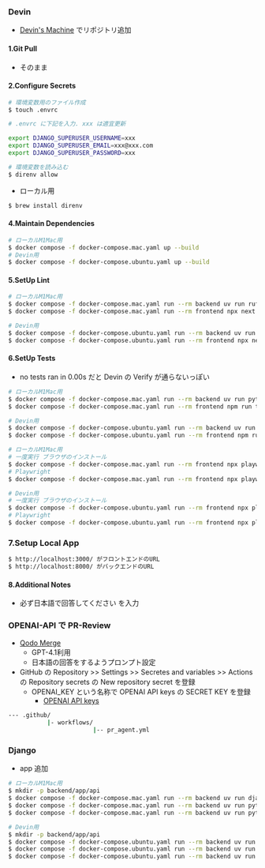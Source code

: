 ### Devin

- [Devin's Machine](https://app.devin.ai/workspace) でリポジトリ追加

#### 1.Git Pull
- そのまま

#### 2.Configure Secrets
```sh
# 環境変数用のファイル作成
$ touch .envrc

# .envrc に下記を入力. xxx は適宜更新

export DJANGO_SUPERUSER_USERNAME=xxx
export DJANGO_SUPERUSER_EMAIL=xxx@xxx.com
export DJANGO_SUPERUSER_PASSWORD=xxx

# 環境変数を読み込む
$ direnv allow
```

- ローカル用
```sh
$ brew install direnv
```
#### 4.Maintain Dependencies
```sh
# ローカルM1Mac用
$ docker compose -f docker-compose.mac.yaml up --build
# Devin用
$ docker compose -f docker-compose.ubuntu.yaml up --build
```

#### 5.SetUp Lint
```sh
# ローカルM1Mac用
$ docker compose -f docker-compose.mac.yaml run --rm backend uv run ruff check .
$ docker compose -f docker-compose.mac.yaml run --rm frontend npx next lint

# Devin用
$ docker compose -f docker-compose.ubuntu.yaml run --rm backend uv run ruff check .
$ docker compose -f docker-compose.ubuntu.yaml run --rm frontend npx next lint
```

#### 6.SetUp Tests
- no tests ran in 0.00s だと Devin の Verify が通らないっぽい
```sh
# ローカルM1Mac用
$ docker compose -f docker-compose.mac.yaml run --rm backend uv run pytest
$ docker compose -f docker-compose.mac.yaml run --rm frontend npm run test

# Devin用
$ docker compose -f docker-compose.ubuntu.yaml run --rm backend uv run pytest
$ docker compose -f docker-compose.ubuntu.yaml run --rm frontend npm run test

# ローカルM1Mac用
# 一度実行 ブラウザのインストール
$ docker compose -f docker-compose.mac.yaml run --rm frontend npx playwright install chromium
# Playwright
$ docker compose -f docker-compose.mac.yaml run --rm frontend npx playwright test --project chromium

# Devin用
# 一度実行 ブラウザのインストール
$ docker compose -f docker-compose.ubuntu.yaml run --rm frontend npx playwright install chromium
# Playwright
$ docker compose -f docker-compose.ubuntu.yaml run --rm frontend npx playwright test --project chromium
```

### 7.Setup Local App

```sh
$ http://localhost:3000/ がフロントエンドのURL
$ http://localhost:8000/ がバックエンドのURL
```

#### 8.Additional Notes
- 必ず日本語で回答してください
を入力

### OPENAI-API で PR-Review
- [Qodo Merge](https://qodo-merge-docs.qodo.ai/installation/github/)
  - GPT-4.1利用
  - 日本語の回答をするようプロンプト設定
- GitHub の Repository >> Settings >> Secretes and variables >> Actions の Repository secrets の New repository secret を登録
  - OPENAI_KEY という名称で OPENAI API keys の SECRET KEY を登録
    - [OPENAI API keys](https://platform.openai.com/settings/organization/api-keys) 
```sh
--- .github/
           |- workflows/
                        |-- pr_agent.yml
```
### Django
- app 追加
```sh
# ローカルM1Mac用
$ mkdir -p backend/app/api
$ docker compose -f docker-compose.mac.yaml run --rm backend uv run django-admin startapp api app/api
$ docker compose -f docker-compose.mac.yaml run --rm backend uv run python app/manage.py makemigrations
$ docker compose -f docker-compose.mac.yaml run --rm backend uv run python app/manage.py migrate

# Devin用
$ mkdir -p backend/app/api
$ docker compose -f docker-compose.ubuntu.yaml run --rm backend uv run django-admin startapp api app/api
$ docker compose -f docker-compose.ubuntu.yaml run --rm backend uv run python app/manage.py makemigrations
$ docker compose -f docker-compose.ubuntu.yaml run --rm backend uv run python app/manage.py migrate
```
